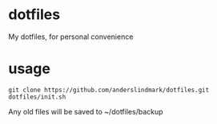 # dotfiles
My dotfiles, for personal convenience

# usage
```
git clone https://github.com/anderslindmark/dotfiles.git
dotfiles/init.sh
```
Any old files will be saved to ~/dotfiles/backup
